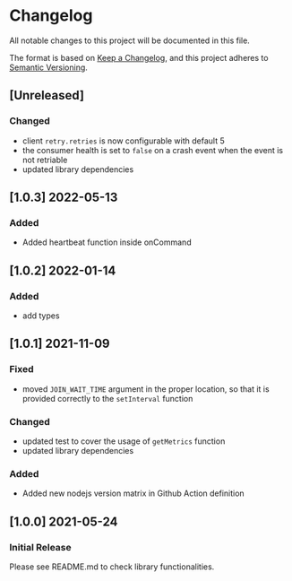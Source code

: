 # Changelog
All notable changes to this project will be documented in this file.

The format is based on [Keep a Changelog](https://keepachangelog.com/en/1.0.0/),
and this project adheres to [Semantic Versioning](https://semver.org/spec/v2.0.0.html).

## [Unreleased]

### Changed

- client `retry.retries` is now configurable with default 5
- the consumer health is set to `false` on a crash event when the event is not retriable
- updated library dependencies

## [1.0.3] 2022-05-13

### Added

- Added heartbeat function inside onCommand

## [1.0.2] 2022-01-14

### Added

- add types

## [1.0.1] 2021-11-09

### Fixed

- moved `JOIN_WAIT_TIME` argument in the proper location, so that it is provided correctly to the `setInterval` function

### Changed

- updated test to cover the usage of `getMetrics` function
- updated library dependencies

### Added

- Added new nodejs version matrix in Github Action definition

## [1.0.0] 2021-05-24

### Initial Release

Please see README.md to check library functionalities.

